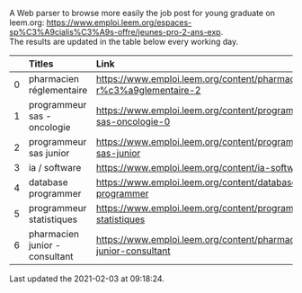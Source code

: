 A Web parser to browse more easily the job post for young graduate on leem.org: https://www.emploi.leem.org/espaces-sp%C3%A9cialis%C3%A9s-offre/jeunes-pro-2-ans-exp.  
The results are updated in the table below every working day.  


|    | Titles                         | Link                                                                |   Department |   Consulted |
|---:|:-------------------------------|:--------------------------------------------------------------------|-------------:|------------:|
|  0 | pharmacien réglementaire       | https://www.emploi.leem.org/content/pharmacien-r%c3%a9glementaire-2 |           75 |         976 |
|  1 | programmeur sas - oncologie    | https://www.emploi.leem.org/content/programmeur-sas-oncologie-0     |           75 |         870 |
|  2 | programmeur sas junior         | https://www.emploi.leem.org/content/programmeur-sas-junior          |           75 |          47 |
|  3 | ia / software                  | https://www.emploi.leem.org/content/ia-software                     |           75 |        1048 |
|  4 | database programmer            | https://www.emploi.leem.org/content/database-programmer             |           92 |        2476 |
|  5 | programmeur statistiques       | https://www.emploi.leem.org/content/programmeur-statistiques        |           92 |        2830 |
|  6 | pharmacien junior - consultant | https://www.emploi.leem.org/content/pharmacien-junior-consultant    |           75 |         103 |
  
Last updated the 2021-02-03 at 09:18:24.
